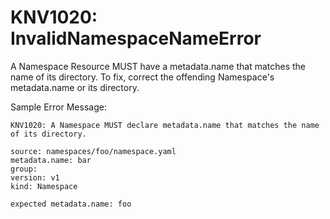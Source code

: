 [//]: # (Autogenerated file. Do not manually modify.)

# KNV1020: InvalidNamespaceNameError

A Namespace Resource MUST have a metadata.name that matches the name of its
directory. To fix, correct the offending Namespace's metadata.name or its
directory.

Sample Error Message:

```
KNV1020: A Namespace MUST declare metadata.name that matches the name of its directory.

source: namespaces/foo/namespace.yaml
metadata.name: bar
group: 
version: v1
kind: Namespace

expected metadata.name: foo

```
